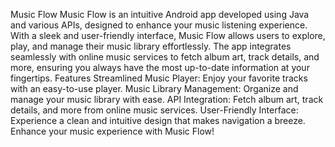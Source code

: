 
 Music Flow Music Flow is an intuitive Android app developed using Java and various APIs, designed to enhance your music listening experience. With a sleek and user-friendly interface, Music Flow allows users to explore, play, and manage their music library effortlessly. The app integrates seamlessly with online music services to fetch album art, track details, and more, ensuring you always have the most up-to-date information at your fingertips.  Features Streamlined Music Player: Enjoy your favorite tracks with an easy-to-use player. Music Library Management: Organize and manage your music library with ease. API Integration: Fetch album art, track details, and more from online music services. User-Friendly Interface: Experience a clean and intuitive design that makes navigation a breeze. Enhance your music experience with Music Flow!
